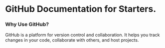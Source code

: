 # GitHub Documentation for Starters.

### Why Use GitHub?
GitHub is a platform for version control and collaboration. It helps you track changes in your code, collaborate with others, and host projects.
